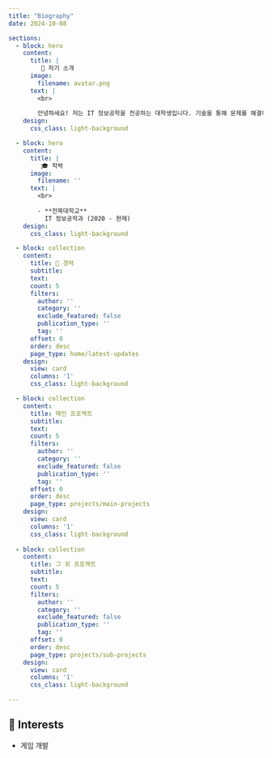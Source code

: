 ```yaml
---
title: "Biography"
date: 2024-10-08

sections:
  - block: hero
    content:
      title: |
         👤 자기 소개
      image:
        filename: avatar.png
      text: |
        <br>
        
        안녕하세요! 저는 IT 정보공학을 전공하는 대학생입니다. 기술을 통해 문제를 해결하고, 새로운 프로젝트에 도전하는 것을 좋아합니다.
    design:
      css_class: light-background 

  - block: hero
    content:
      title: |
         🎓 학력
      image:
        filename: ''
      text: |
        <br>
        
        - **전북대학교**  
          IT 정보공학과 (2020 - 현재)
    design:
      css_class: light-background

  - block: collection
    content:
      title: 💼 경력
      subtitle:
      text:
      count: 5
      filters:
        author: ''
        category: ''
        exclude_featured: false
        publication_type: ''
        tag: ''
      offset: 0
      order: desc
      page_type: home/latest-updates
    design:
      view: card
      columns: '1'
      css_class: light-background 

  - block: collection
    content:
      title: 메인 프로젝트
      subtitle:
      text:
      count: 5
      filters:
        author: ''
        category: ''
        exclude_featured: false
        publication_type: ''
        tag: ''
      offset: 0
      order: desc
      page_type: projects/main-projects
    design:
      view: card
      columns: '1'
      css_class: light-background   
      
  - block: collection
    content:
      title: 그 외 프로젝트
      subtitle:
      text:
      count: 5
      filters:
        author: ''
        category: ''
        exclude_featured: false
        publication_type: ''
        tag: ''
      offset: 0
      order: desc
      page_type: projects/sub-projects
    design:
      view: card
      columns: '1'
      css_class: light-background  

---
```



## 🎯 Interests

- 게임 개발